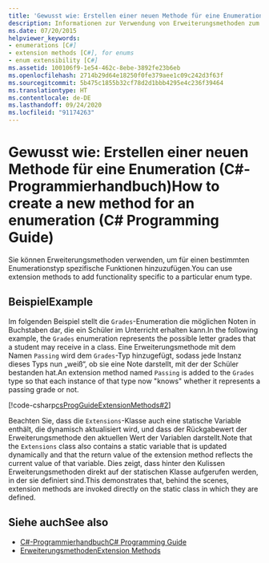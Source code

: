 ```yaml
---
title: 'Gewusst wie: Erstellen einer neuen Methode für eine Enumeration – C#-Programmierhandbuch'
description: Informationen zur Verwendung von Erweiterungsmethoden zum Hinzuzufügen von Funktionen zu einer Enumeration in C# Dieses Beispiel zeigt eine Erweiterungsmethode mit dem Namen „Passing“ für eine Aufzählung namens „Grades“.
ms.date: 07/20/2015
helpviewer_keywords:
- enumerations [C#]
- extension methods [C#], for enums
- enum extensibility [C#]
ms.assetid: 100106f9-1e54-462c-8ebe-3892fe23b6eb
ms.openlocfilehash: 2714b29d64e18250f0fe379aee1c09c242d3f63f
ms.sourcegitcommit: 5b475c1855b32cf78d2d1bbb4295e4c236f39464
ms.translationtype: HT
ms.contentlocale: de-DE
ms.lasthandoff: 09/24/2020
ms.locfileid: "91174263"
---
```

# <a name="how-to-create-a-new-method-for-an-enumeration-c-programming-guide"></a><span data-ttu-id="65c39-104">Gewusst wie: Erstellen einer neuen Methode für eine Enumeration (C#-Programmierhandbuch)</span><span class="sxs-lookup"><span data-stu-id="65c39-104">How to create a new method for an enumeration (C# Programming Guide)</span></span>

<span data-ttu-id="65c39-105">Sie können Erweiterungsmethoden verwenden, um für einen bestimmten Enumerationstyp spezifische Funktionen hinzuzufügen.</span><span class="sxs-lookup"><span data-stu-id="65c39-105">You can use extension methods to add functionality specific to a particular enum type.</span></span>  
  
## <a name="example"></a><span data-ttu-id="65c39-106">Beispiel</span><span class="sxs-lookup"><span data-stu-id="65c39-106">Example</span></span>  

 <span data-ttu-id="65c39-107">Im folgenden Beispiel stellt die `Grades`-Enumeration die möglichen Noten in Buchstaben dar, die ein Schüler im Unterricht erhalten kann.</span><span class="sxs-lookup"><span data-stu-id="65c39-107">In the following example, the `Grades` enumeration represents the possible letter grades that a student may receive in a class.</span></span> <span data-ttu-id="65c39-108">Eine Erweiterungsmethode mit dem Namen `Passing` wird dem `Grades`-Typ hinzugefügt, sodass jede Instanz dieses Typs nun „weiß“, ob sie eine Note darstellt, mit der der Schüler bestanden hat.</span><span class="sxs-lookup"><span data-stu-id="65c39-108">An extension method named `Passing` is added to the `Grades` type so that each instance of that type now "knows" whether it represents a passing grade or not.</span></span>  
  
 [!code-csharp[csProgGuideExtensionMethods#2](~/samples/snippets/csharp/VS_Snippets_VBCSharp/csProgGuideExtensionMethods/cs/extensionmethods.cs#2)]  
  
 <span data-ttu-id="65c39-109">Beachten Sie, dass die `Extensions`-Klasse auch eine statische Variable enthält, die dynamisch aktualisiert wird, und dass der Rückgabewert der Erweiterungsmethode den aktuellen Wert der Variablen darstellt.</span><span class="sxs-lookup"><span data-stu-id="65c39-109">Note that the `Extensions` class also contains a static variable that is updated dynamically and that the return value of the extension method reflects the current value of that variable.</span></span> <span data-ttu-id="65c39-110">Dies zeigt, dass hinter den Kulissen Erweiterungsmethoden direkt auf der statischen Klasse aufgerufen werden, in der sie definiert sind.</span><span class="sxs-lookup"><span data-stu-id="65c39-110">This demonstrates that, behind the scenes, extension methods are invoked directly on the static class in which they are defined.</span></span>  
  
## <a name="see-also"></a><span data-ttu-id="65c39-111">Siehe auch</span><span class="sxs-lookup"><span data-stu-id="65c39-111">See also</span></span>

- [<span data-ttu-id="65c39-112">C#-Programmierhandbuch</span><span class="sxs-lookup"><span data-stu-id="65c39-112">C# Programming Guide</span></span>](../index.md)
- [<span data-ttu-id="65c39-113">Erweiterungsmethoden</span><span class="sxs-lookup"><span data-stu-id="65c39-113">Extension Methods</span></span>](./extension-methods.md)
